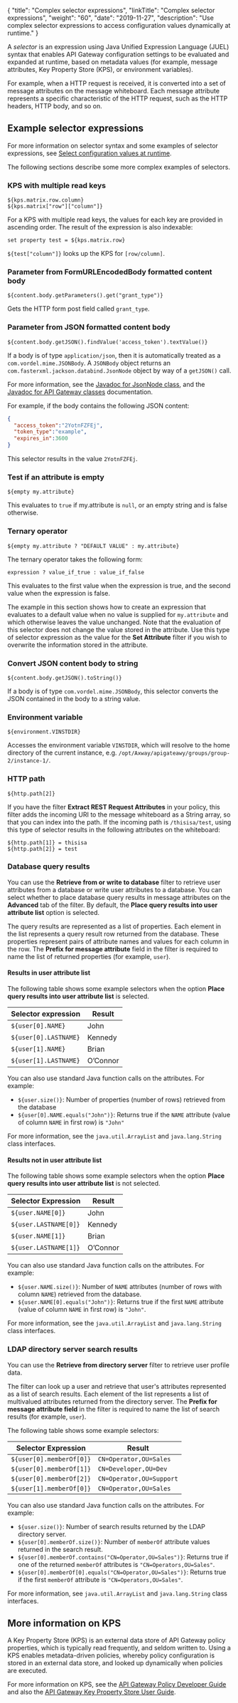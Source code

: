 {
"title": "Complex selector expressions",
  "linkTitle": "Complex selector expressions",
  "weight": "60",
  "date": "2019-11-27",
  "description": "Use complex selector expressions to access configuration values dynamically at runtime."
}

A *selector* is an expression using Java Unified Expression Language (JUEL) syntax that enables API Gateway configuration settings to be evaluated and expanded at runtime, based on metadata values (for example, message attributes, Key Property Store (KPS), or environment variables).

For example, when a HTTP request is received, it is converted into a set of message attributes on the message whiteboard. Each message attribute represents a specific characteristic of the HTTP request, such as the HTTP headers, HTTP body, and so on.

## Example selector expressions

For more information on selector syntax and some examples of selector expressions, see [Select configuration values at runtime](/docs/apim_policydev/apigw_poldev/general_selector/).

The following sections describe some more complex examples of selectors.

### KPS with multiple read keys

```
${kps.matrix.row.column}
${kps.matrix["row"]["column"]}
```

For a KPS with multiple read keys, the values for each key are provided in ascending order. The result of the expression is also indexable:

```
set property test = ${kps.matrix.row}
```

`${test["column"]}` looks up the KPS for `[row/column]`.

### Parameter from FormURLEncodedBody formatted content body

```
${content.body.getParameters().get("grant_type")}
```

Gets the HTTP form post field called `grant_type`.

### Parameter from JSON formatted content body

```
${content.body.getJSON().findValue('access_token').textValue()}
```

If a body is of type `application/json`, then it is automatically treated as a `com.vordel.mime.JSONBody`. A `JSONBody` object returns an `com.fasterxml.jackson.databind.JsonNode` object by way of a `getJSON()` call.

For more information, see the [Javadoc for JsonNode class](http://static.javadoc.io/com.fasterxml.jackson.core/jackson-databind/2.9.8/index.html?com/fasterxml/jackson/databind/JsonNode.html), and the [Javadoc for API Gateway classes](https://support.axway.com/doc/4f0a52b8a1f1934372469892828b468a/index.html) documentation.

For example, if the body contains the following JSON content:

```json
{
  "access_token":"2YotnFZFEj",
  "token_type":"example",
  "expires_in":3600
}
```

This selector results in the value `2YotnFZFEj`.

### Test if an attribute is empty

```
${empty my.attribute}
```

This evaluates to `true` if my.attribute is `null`, or an empty string and is false otherwise.

### Ternary operator

```
${empty my.attribute ? "DEFAULT VALUE" : my.attribute}
```

The ternary operator takes the following form:

```
expression ? value_if_true : value_if_false
``````

This evaluates to the first value when the expression is true, and the second value when the expression is false.

The example in this section shows how to create an expression that evaluates to a default value when no value is supplied for `my.attribute` and which otherwise leaves the value unchanged. Note that the evaluation of this selector does not change the value stored in the attribute.  Use this type of selector expression as the value for the **Set Attribute** filter if you wish to overwrite the information stored in the attribute.

### Convert JSON content body to string

```
${content.body.getJSON().toString()}
```

If a body is of type `com.vordel.mime.JSONBody`, this selector converts the JSON contained in the body to a string value.

### Environment variable

```
${environment.VINSTDIR}
```

Accesses the environment variable `VINSTDIR`, which will resolve to the home directory of the current instance, e.g. `/opt/Axway/apigateawy/groups/group-2/instance-1/`.

### HTTP path

```
${http.path[2]}
```

If you have the filter **Extract REST Request Attributes** in your policy, this filter adds the incoming URI to the message whiteboard as a String array, so that you can index into the path. If the incoming path is `/thisisa/test`, using this type of selector results in the following attributes on the whiteboard:

```
${http.path[1]} = thisisa
${http.path[2]} = test
```

### Database query results

You can use the **Retrieve from or write to database** filter to retrieve user attributes from a database or write user attributes to a database. You can select whether to place database query results in message attributes on the **Advanced** tab of the filter. By default, the **Place query results into user attribute list** option is selected.

The query results are represented as a list of properties. Each element in the list represents a query result row returned from the database. These properties represent pairs of attribute names and values for each column in the row. The **Prefix for message attribute** field in the filter is required to name the list of returned properties (for example, `user`).

#### Results in user attribute list

The following table shows some example selectors when the option **Place query results into user attribute list** is selected.

| Selector expression    | Result                 |
|------------------------|------------------------|
| `${user[0].NAME}`| John|
| `${user[0].LASTNAME}` |Kennedy|
| `${user[1].NAME}`| Brian|
| `${user[1].LASTNAME}`                     | O’Connor   |

You can also use standard Java function calls on the attributes. For example:

* `${user.size()}`: Number of properties (number of rows) retrieved from the database
* `${user[0].NAME.equals("John")}`: Returns true if the `NAME` attribute (value of column `NAME` in first row) is `"John"`

For more information, see the `java.util.ArrayList` and `java.lang.String` class interfaces.

#### Results not in user attribute list

The following table shows some example selectors when the option **Place query results into user attribute list** is not selected.

| Selector Expression    | Result                 |
|------------------------|------------------------|
|`${user.NAME[0]}`|John  |
|`${user.LASTNAME[0]}`|   Kennedy|
|`${user.NAME[1]}`   |  Brian |
|`${user.LASTNAME[1]}`  |  O’Connor |

You can also use standard Java function calls on the attributes. For example:

* `${user.NAME.size()}`: Number of `NAME` attributes (number of rows with column `NAME`) retrieved from the database.
* `${user.NAME[0].equals("John")}`: Returns true if the first `NAME` attribute (value of column `NAME` in first row) is `"John"`.

For more information, see the `java.util.ArrayList` and `java.lang.String` class interfaces.

### LDAP directory server search results

You can use the **Retrieve from directory server** filter to retrieve user profile data.

The filter can look up a user and retrieve that user's attributes represented as a list of search results. Each element of the list represents a list of multivalued attributes returned from the directory server. The **Prefix for message attribute field** in the filter is required to name the list of search results (for example, `user`).

The following table shows some example selectors:

| Selector Expression    | Result                 |
|------------------------|------------------------|
| `${user[0].memberOf[0]}`| `CN=Operator,OU=Sales`|
| `${user[0].memberOf[1]}`| `CN=Developer,OU=Dev` |
| `${user[0].memberOf[2]}`| `CN=Operator,OU=Support` |
| `${user[1].memberOf[0]}`| `CN=Operator,OU=Sales`|

You can also use standard Java function calls on the attributes. For example:

* `${user.size()}`: Number of search results returned by the LDAP directory server.
* `${user[0].memberOf.size()}`: Number of `memberOf` attribute values returned in the search result.
* `${user[0].memberOf.contains("CN=Operator,OU=Sales")}`: Returns true if one of the returned `memberOf` attributes is `"CN=Operators,OU=Sales"`.
* `${user[0].memberOf[0].equals("CN=Operator,OU=Sales")}`: Returns true if the first `memberOf` attribute is `"CN=Operators,OU=Sales"`.

For more information, see `java.util.ArrayList` and `java.lang.String` class interfaces.

## More information on KPS

A Key Property Store (KPS) is an external data store of API Gateway policy properties, which is typically read frequently, and seldom written to. Using a KPS enables metadata-driven policies, whereby policy configuration is stored in an external data store, and looked up dynamically when policies are executed.

For more information on KPS, see the [API Gateway Policy Developer Guide](/docs/apim_policydev/apigw_poldev/) and also the [API Gateway Key Property Store User Guide](/docs/apim_policydev/apigw_kps/).
